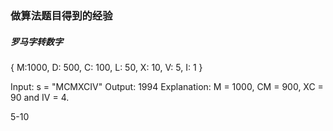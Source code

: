 ### 做算法题目得到的经验


##### 罗马字转数字

{ M:1000, D: 500, C: 100, L: 50, X: 10, V: 5, I: 1 }

Input: s = "MCMXCIV"
Output: 1994
Explanation: M = 1000, CM = 900, XC = 90 and IV = 4.



5-10
